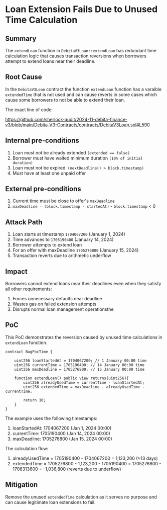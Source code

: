 # Loan Extension Fails Due to Unused Time Calculation

## Summary

The `extendLoan` function in `DebitaV3Loan::extendLoan` has redundant time calculation logic that causes transaction reversions when borrowers attempt to extend loans near their deadline.

## Root Cause

In the `DebitaV3Loan` contract the function `extendLoan` function has a varaible `extendedTime` that is not used and can cause reverts in some cases which cause some borrowers to not be able to extend their loan.

The exact line of code:

https://github.com/sherlock-audit/2024-11-debita-finance-v3/blob/main/Debita-V3-Contracts/contracts/DebitaV3Loan.sol#L590

## Internal pre-conditions

1. Loan must not be already extended `(extended == false)`
2. Borrower must have waited minimum duration `(10% of initial duration)`
3. Loan must not be expired` (nextDeadline() > block.timestamp)`
4. Must have at least one unpaid offer

## External pre-conditions

1. Current time must be close to offer's `maxDeadline`
2. `maxDeadline - (block.timestamp - startedAt)` - `block.timestamp` < 0

## Attack Path

1. Loan starts at timestamp `1704067200` (January 1, 2024)
2. Time advances to `1705190400` (January 14, 2024)
3. Borrower attempts to extend loan
4. For an offer with maxDeadline `1705276800` (January 15, 2024)
5. Transaction reverts due to arithmetic underflow

## Impact

Borrowers cannot extend loans near their deadlines even when they satisfy all other requirements:

1. Forces unnecessary defaults near deadline
2. Wastes gas on failed extension attempts
3. Disrupts normal loan management operationsthe

## PoC

This PoC demonstrates the reversion caused by unused time calculations in `extendLoan` function.

```solidity
contract BugPocTime {

    uint256 loanStartedAt = 1704067200; // 1 January 00:00 time
    uint256 currentTime = 1705190400; // 14 January 00:00 time
    uint256 maxDeadline = 1705276800; // 15 January 00:00 time

    function extendLoan() public view returns(uint256){
        uint256 alreadyUsedTime = currentTime - loanStartedAt;
        uint256 extendedTime = maxDeadline - alreadyUsedTime - currentTime;

        return 10;
    }
}
```

The example uses the following timestamps:

1. loanStartedAt: 1704067200 (Jan 1, 2024 00:00)
2. currentTime: 1705190400 (Jan 14, 2024 00:00)
3. maxDeadline: 1705276800 (Jan 15, 2024 00:00)

The calculation flow:

1. alreadyUsedTime = 1705190400 - 1704067200 = 1,123,200 (≈13 days)
2. extendedTime = 1705276800 - 1,123,200 - 1705190400
   = 1705276800 - 1706313600
   = -1,036,800 (reverts due to underflow)

## Mitigation

Remove the unused `extendedTime` calculation as it serves no purpose and can cause legitimate loan extensions to fail.
